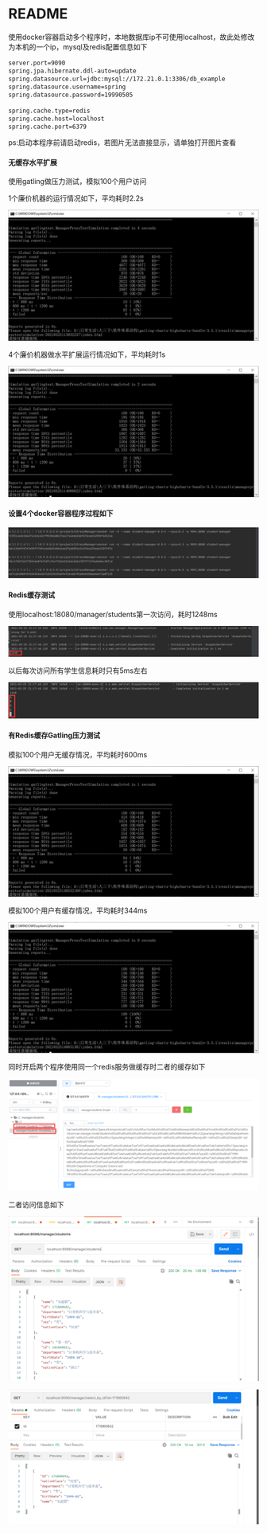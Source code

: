 # README

使用docker容器启动多个程序时，本地数据库ip不可使用localhost，故此处修改为本机的一个ip，mysql及redis配置信息如下

```properties
server.port=9090
spring.jpa.hibernate.ddl-auto=update
spring.datasource.url=jdbc:mysql://172.21.0.1:3306/db_example
spring.datasource.username=spring
spring.datasource.password=19990505

spring.cache.type=redis
spring.cache.host=localhost
spring.cache.port=6379
```

ps:启动本程序前请启动redis，若图片无法直接显示，请单独打开图片查看

#### 无缓存水平扩展

使用gatling做压力测试，模拟100个用户访问

1个廉价机器的运行情况如下，平均耗时2.2s

![image-20210325194130425](image-20210325194130425.png)

4个廉价机器做水平扩展运行情况如下，平均耗时1s

![image-20210325194053396](image-20210325194053396.png)

#### 设置4个docker容器程序过程如下

![image-20210325194438882](image-20210325194438882.png)

#### Redis缓存测试

使用localhost:18080/manager/students第一次访问，耗时1248ms

![image-20210325211831834](image-20210325211831834.png)

以后每次访问所有学生信息耗时只有5ms左右

![image-20210325211945660](image-20210325211945660.png)

#### 有Redis缓存Gatling压力测试

模拟100个用户无缓存情况，平均耗时600ms

![image-20210325220609854](image-20210325220609854.png)

模拟100个用户有缓存情况，平均耗时344ms

![image-20210325220107062](image-20210325220107062.png)

同时开启两个程序使用同一个redis服务做缓存时二者的缓存如下

![image-20210326005324545](image-20210326005324545.png)

二者访问信息如下

![image-20210326005358222](image-20210326005358222.png)

![image-20210326005409935](image-20210326005409935.png)